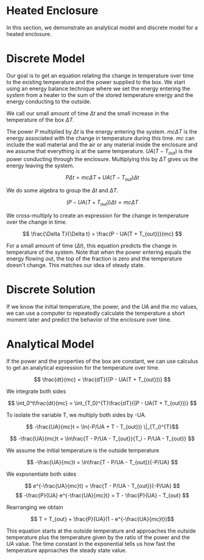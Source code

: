 # Heated Enclosure

In this section, we demonstrate an analytical model and discrete model for a heated enclosure.

# Discrete Model

Our goal is to get an equation relating the change in temperature over time to the existing temperature and the power supplied to the box.
We start using an energy balance technique where we set the energy entering the system from a heater to the sum of the stored temperature energy and the energy conducting to the outside.

We call our small amount of time $\Delta t$ and the small increase in the temperature of the box $\Delta T$.

The power $P$ multiplied by $\Delta t$ is the energy entering the system.
$mc \Delta T$ is the energy associated with the change in temperature during this time.
$mc$ can include the wall material and the air or any material inside the enclosure and we assume that everything is at the same temperature.
$UA (T - T_{out})$ is the power conducting through the enclosure.
Multiplying this by $\Delta T$ gives us the energy leaving the system.

$$ P \Delta t = mc \Delta T + UA (T-T_{out}) \Delta t $$

We do some algebra to group the $\Delta t$ and $\Delta T$.

$$ (P - UA(T + T_{out})) \Delta t = mc \Delta T $$

We cross-multiply to create an expression for the change in temperature over the change in time.

$$ \frac{\Delta T}{\Delta t} = \frac{P - UA(T + T_{out})}{mc} $$

For a small amount of time ($\Delta t$), this equation predicts the change in temperature of the system.
Note that when the power entering equals the energy flowing out, the top of the fraction is zero and the temperature doesn't change.
This matches our idea of steady state.

# Discrete Solution

If we know the initial temperature, the power, and the $UA$ and the $mc$ values, we can use a computer to repeatedly calculate the temperature a short moment later and predict the behavior of the enclosure over time.

# Analytical Model

If the power and the properties of the box are constant, we can use calculus to get an analytical expression for the temperature over time.

$$ \frac{dt}{mc} = \frac{dT}{(P - UA(T + T_{out}))} $$

We integrate both sides

$$ \int_0^t\frac{dt}{mc} = \int_{T_0}^{T}\frac{dT}{(P - UA(T + T_{out}))} $$

To isolate the variable T, we multiply both sides by -UA.

$$ -\frac{UA}{mc}t = \ln(-P/UA + T - T_{out})) \|_{T_i}^{T}$$

$$  -\frac{UA}{mc}t = \ln\frac{T - P/UA - T_{out}}{T_i - P/UA - T_{out}} $$

We assume the initial temperature is the outside temperature

$$  -\frac{UA}{mc}t = \ln\frac{T - P/UA - T_{out}}{-P/UA} $$

We exponentiate both sides

$$  e^{-\frac{UA}{mc}t} = \frac{T - P/UA - T_{out}}{-P/UA} $$
$$  -\frac{P}{UA} e^{-\frac{UA}{mc}t} = T - \frac{P}{UA} - T_{out} $$

Rearranging we obtain

$$  T = T_{out} + \frac{P}{UA}(1 - e^{-\frac{UA}{mc}t})$$

This equation starts at the outside temperature and approaches the outside temperature plus the temperature given by the ratio of the power and the $UA$ value.
The time constant in the exponential tells us how fast the temperature approaches the steady state value.